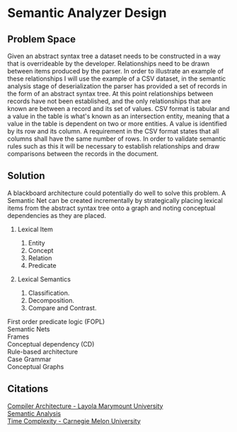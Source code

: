# Semantic Analyzer Design

## Problem Space
Given an abstract syntax tree a dataset needs to be constructed in a way that is overrideable by the developer.  Relationships need to be drawn between items produced by the parser.  In order to illustrate an example of these relationships I will use the example of a CSV dataset, in the semantic analysis stage of deserialization the parser has provided a set of records in the form of an abstract syntax tree.  At this point relationships between records have not been established, and the only relationships that are known are between a record and its set of values.  CSV format is tabular and a value in the table is what's known as an intersection entity, meaning that a value in the table is dependent on two or more entities.  A value is identified by its row and its column.  A requirement in the CSV format states that all columns shall have the same number of rows.  In order to validate semantic rules such as this it will be necessary to establish relationships and draw comparisons between the records in the document.

## Solution
A blackboard architecture could potentially do well to solve this problem.  A Semantic Net can be created incrementally by strategically placing lexical items from the abstract syntax tree onto a graph and noting conceptual dependencies as they are placed.

1. Lexical Item
    1. Entity
    1. Concept
    1. Relation
    1. Predicate

1. Lexical Semantics  
    1. Classification.  
    1. Decomposition.  
    1. Compare and Contrast.

First order predicate logic (FOPL)  
Semantic Nets  
Frames  
Conceptual dependency (CD)  
Rule-based architecture  
Case Grammar  
Conceptual Graphs  

## Citations
[Compiler Architecture - Layola Marymount University](https://cs.lmu.edu/~ray/notes/compilerarchitecture/)<br/>
[Semantic Analysis](https://www.tutorialspoint.com/natural_language_processing/natural_language_processing_semantic_analysis.htm)<br/>
[Time Complexity - Carnegie Melon University](https://www.cs.cmu.edu/~adamchik/15-121/lectures/Algorithmic%20Complexity/complexity.html)